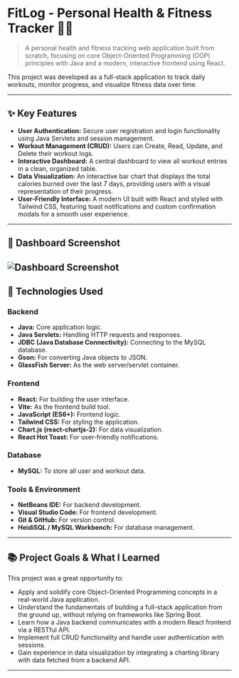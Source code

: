 # FitLog - Personal Health & Fitness Tracker 🏋️‍♂️

> A personal health and fitness tracking web application built from scratch, focusing on core Object-Oriented Programming (OOP) principles with Java and a modern, interactive frontend using React.

This project was developed as a full-stack application to track daily workouts, monitor progress, and visualize fitness data over time.

---

## ✨ Key Features

* **User Authentication:** Secure user registration and login functionality using Java Servlets and session management.
* **Workout Management (CRUD):** Users can Create, Read, Update, and Delete their workout logs.
* **Interactive Dashboard:** A central dashboard to view all workout entries in a clean, organized table.
* **Data Visualization:** An interactive bar chart that displays the total calories burned over the last 7 days, providing users with a visual representation of their progress.
* **User-Friendly Interface:** A modern UI built with React and styled with Tailwind CSS, featuring toast notifications and custom confirmation modals for a smooth user experience.

---

## 📸 Dashboard Screenshot

![Dashboard Screenshot](https://github.com/HeshithDashan/FitLog/blob/main/dashboard-screenshot.png) 
---

## 🔧 Technologies Used

### Backend
* **Java:** Core application logic.
* **Java Servlets:** Handling HTTP requests and responses.
* **JDBC (Java Database Connectivity):** Connecting to the MySQL database.
* **Gson:** For converting Java objects to JSON.
* **GlassFish Server:** As the web server/servlet container.

### Frontend
* **React:** For building the user interface.
* **Vite:** As the frontend build tool.
* **JavaScript (ES6+):** Frontend logic.
* **Tailwind CSS:** For styling the application.
* **Chart.js (react-chartjs-2):** For data visualization.
* **React Hot Toast:** For user-friendly notifications.

### Database
* **MySQL:** To store all user and workout data.

### Tools & Environment
* **NetBeans IDE:** For backend development.
* **Visual Studio Code:** For frontend development.
* **Git & GitHub:** For version control.
* **HeidiSQL / MySQL Workbench:** For database management.

---

## 📚 Project Goals & What I Learned

This project was a great opportunity to:
* Apply and solidify core Object-Oriented Programming concepts in a real-world Java application.
* Understand the fundamentals of building a full-stack application from the ground up, without relying on frameworks like Spring Boot.
* Learn how a Java backend communicates with a modern React frontend via a RESTful API.
* Implement full CRUD functionality and handle user authentication with sessions.
* Gain experience in data visualization by integrating a charting library with data fetched from a backend API.

---
